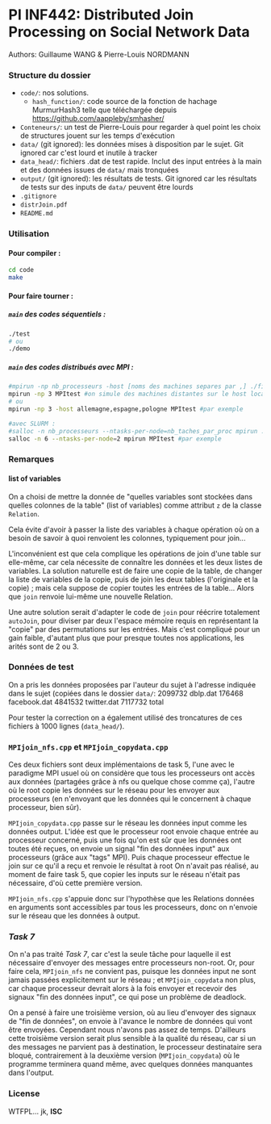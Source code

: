 PI INF442: Distributed Join Processing on Social Network Data
===

Authors: Guillaume WANG & Pierre-Louis NORDMANN

### Structure du dossier
- `code/`: nos solutions.
    - `hash_function/`: code source de la fonction de hachage MurmurHash3 telle que téléchargée depuis https://github.com/aappleby/smhasher/
- `Conteneurs/`: un test de Pierre-Louis pour regarder à quel point les choix de structures jouent sur les temps d'exécution
- `data/` (git ignored): les données mises à disposition par le sujet. Git ignored car c'est lourd et inutile à tracker
- `data_head/`: fichiers .dat de test rapide. Inclut des input entrées à la main et des données issues de `data/` mais tronquées
- `output/` (git ignored): les résultats de tests. Git ignored car les résultats de tests sur des inputs de `data/` peuvent être lourds
- `.gitignore`
- `distrJoin.pdf`
- `README.md`

### Utilisation

#### Pour compiler :
```bash
cd code
make
```

#### Pour faire tourner :
##### `main` des codes séquentiels : 
```bash
./test
# ou
./demo
```

##### `main` des codes distribués avec MPI :
```bash
#mpirun -np nb_processeurs -host [noms des machines separes par ,] ./fichier/a/executer
mpirun -np 3 MPItest #on simule des machines distantes sur le host local
# ou
mpirun -np 3 -host allemagne,espagne,pologne MPItest #par exemple

#avec SLURM :
#salloc -n nb_processeurs --ntasks-per-node=nb_taches_par_proc mpirun ./fichier/a/executer
salloc -n 6 --ntasks-per-node=2 mpirun MPItest #par exemple
```

### Remarques

#### list of variables

On a choisi de mettre la donnée de "quelles variables sont stockées dans quelles colonnes de la table" (list of variables) comme attribut `z` de la classe `Relation`.

Cela évite d'avoir à passer la liste des variables à chaque opération où on a besoin de savoir à quoi renvoient les colonnes, typiquement pour join...

L'inconvénient est que cela complique les opérations de join d'une table sur elle-même, car cela nécessite de connaître les données et les deux listes de variables. La solution naturelle est de faire une copie de la table, de changer la liste de variables de la copie, puis de join les deux tables (l'originale et la copie) ; mais cela suppose de copier toutes les entrées de la table... Alors que `join` renvoie lui-même une nouvelle Relation. 

Une autre solution serait d'adapter le code de `join` pour réécrire totalement `autoJoin`, pour diviser par deux l'espace mémoire requis en représentant la "copie" par des permutations sur les entrées. Mais c'est compliqué pour un gain faible, d'autant plus que pour presque toutes nos applications, les arités sont de 2 ou 3.

### Données de test

On a pris les données proposées par l'auteur du sujet à l'adresse indiquée dans le sujet (copiées dans le dossier `data/`:
  2099732 dblp.dat
   176468 facebook.dat
  4841532 twitter.dat
  7117732 total

Pour tester la correction on a également utilisé des troncatures de ces fichiers à 1000 lignes (`data_head/`).

### `MPIjoin_nfs.cpp` et `MPIjoin_copydata.cpp`

Ces deux fichiers sont deux implémentaions de task 5, l'une avec le paradigme MPI usuel où on considère que tous les processeurs ont accès aux données (partagées grâce à nfs ou quelque chose comme ça), l'autre où le root copie les données sur le réseau pour les envoyer aux processeurs (en n'envoyant que les données qui le concernent à chaque processeur, bien sûr).

`MPIjoin_copydata.cpp` passe sur le réseau les données input comme les données output. L'idée est que le processeur root envoie chaque entrée au processeur concerné, puis une fois qu'on est sûr que les données ont toutes été reçues, on envoie un signal "fin des données input" aux processeurs (grâce aux "tags" MPI). Puis chaque processeur effectue le join sur ce qu'il a reçu et renvoie le résultat à root
On n'avait pas réalisé, au moment de faire task 5, que copier les inputs sur le réseau n'était pas nécessaire, d'où cette première version.

`MPIjoin_nfs.cpp` s'appuie donc sur l'hypothèse que les Relations données en arguments sont accessibles par tous les processeurs, donc on n'envoie sur le réseau que les données à output.

### *Task 7*

On n'a pas traité *Task 7*, car c'est la seule tâche pour laquelle il est nécessaire d'envoyer des messages entre processeurs non-root. Or, pour faire cela, `MPIjoin_nfs` ne convient pas, puisque les données input ne sont jamais passées explicitement sur le réseau ; et `MPIjoin_copydata` non plus, car chaque processeur devrait alors à la fois envoyer et recevoir des signaux "fin des données input", ce qui pose un problème de deadlock.

On a pensé à faire une troisième version, où au lieu d'envoyer des signaux de "fin de données", on envoie à l'avance le nombre de données qui vont être envoyées. Cependant nous n'avons pas assez de temps. D'ailleurs cette troisième version serait plus sensible à la qualité du réseau, car si un des messages ne parvient pas à destination, le processeur destinataire sera bloqué, contrairement à la deuxième version (`MPIjoin_copydata`) où le programme terminera quand même, avec quelques données manquantes dans l'output.

### License

WTFPL... jk, **ISC**
